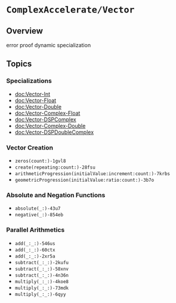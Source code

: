 #  ``ComplexAccelerate/Vector``

## Overview
error proof
dynamic specialization

## Topics

### Specializations
- <doc:Vector-Int>
- <doc:Vector-Float>
- <doc:Vector-Double>
- <doc:Vector-Complex-Float>
- <doc:Vector-DSPComplex>
- <doc:Vector-Complex-Double>
- <doc:Vector-DSPDoubleComplex>

### Vector Creation
- ``zeros(count:)-1gvl8``
- ``create(repeating:count:)-28fsu``
- ``arithmeticProgression(initialValue:increment:count:)-7krbs``
- ``geometricProgression(initialValue:ratio:count:)-3b7o``

### Absolute and Negation Functions
- ``absolute(_:)-43u7``
- ``negative(_:)-854eb``


### Parallel Arithmetics
- ``add(_:_:)-546us``
- ``add(_:_:)-60ctx``
- ``add(_:_:)-2xr5a``
- ``subtract(_:_:)-2kufu``
- ``subtract(_:_:)-58xnv``
- ``subtract(_:_:)-4n36n``
- ``multiply(_:_:)-4koe8``
- ``multiply(_:_:)-73mdk``
- ``multiply(_:_:)-6qyy``

